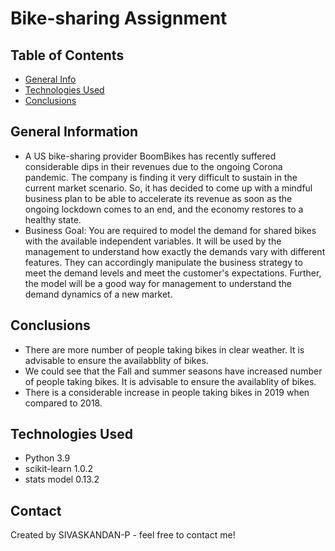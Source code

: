 # Bike-sharing Assignment

## Table of Contents
* [General Info](#general-information)
* [Technologies Used](#technologies-used)
* [Conclusions](#conclusions)

<!-- You can include any other section that is pertinent to your problem -->

## General Information
- A US bike-sharing provider BoomBikes has recently suffered considerable dips in their revenues due to the ongoing Corona pandemic. The company is finding it very difficult to sustain in the current market scenario. So, it has decided to come up with a mindful business plan to be able to accelerate its revenue as soon as the ongoing lockdown comes to an end, and the economy restores to a healthy state. 
- Business Goal:
    You are required to model the demand for shared bikes with the available independent variables. It will be used by the management to understand how exactly the demands vary with different features. They can accordingly manipulate the business strategy to meet the demand levels and meet the customer's expectations. Further, the model will be a good way for management to understand the demand dynamics of a new market. 

<!-- You don't have to answer all the questions - just the ones relevant to your project. -->

## Conclusions
- There are more number of people taking bikes in clear weather. It is advisable to ensure the availabblity of bikes.
- We could see that the Fall and summer seasons have increased number of people taking bikes. It is advisable to ensure the availablity of bikes.
- There is a considerable increase in people taking bikes in 2019 when compared to 2018.

<!-- You don't have to answer all the questions - just the ones relevant to your project. -->


## Technologies Used
- Python 3.9
- scikit-learn 1.0.2
- stats model 0.13.2
<!-- As the libraries versions keep on changing, it is recommended to mention the version of library used in this project -->

## Contact
Created by SIVASKANDAN-P - feel free to contact me!


<!-- Optional -->
<!-- ## License -->
<!-- This project is open source and available under the [... License](). -->

<!-- You don't have to include all sections - just the one's relevant to your project -->
